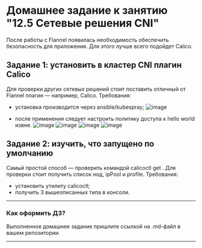 # Домашнее задание к занятию "12.5 Сетевые решения CNI"
После работы с Flannel появилась необходимость обеспечить безопасность для приложения. Для этого лучше всего подойдет Calico.
## Задание 1: установить в кластер CNI плагин Calico
Для проверки других сетевых решений стоит поставить отличный от Flannel плагин — например, Calico. Требования: 
* установка производится через ansible/kubespray;
![image](https://user-images.githubusercontent.com/30965391/153729404-e38123e6-ed56-46e3-81bd-77e390dfcc8f.png)

* после применения следует настроить политику доступа к hello world извне.
![image](https://user-images.githubusercontent.com/30965391/153730655-6ae4e31d-51c3-4cb6-8748-d8d50c51764b.png)
![image](https://user-images.githubusercontent.com/30965391/153730731-231662b2-2463-461f-908f-ce506ebc4a06.png)
![image](https://user-images.githubusercontent.com/30965391/153730758-d119d468-a4ba-40cc-ac97-b2c75631dfc2.png)
![image](https://user-images.githubusercontent.com/30965391/153730844-037c3501-5ef1-48c6-b33d-a670d3847a62.png)



## Задание 2: изучить, что запущено по умолчанию
Самый простой способ — проверить командой calicoctl get <type>. Для проверки стоит получить список нод, ipPool и profile.
Требования: 
* установить утилиту calicoctl;
* получить 3 вышеописанных типа в консоли.

---

### Как оформить ДЗ?

Выполненное домашнее задание пришлите ссылкой на .md-файл в вашем репозитории.

---
